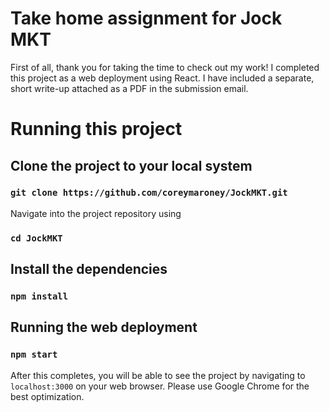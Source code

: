 # Take home assignment for Jock MKT
First of all, thank you for taking the time to check out my work! I completed this project as a web deployment using React. I have included a separate, short write-up attached as a PDF in the submission email.
# Running this project

## Clone the project to your local system
### `git clone https://github.com/coreymaroney/JockMKT.git`
Navigate into  the project repository using
### `cd JockMKT`
## Install the dependencies

### `npm install`

## Running the web deployment
### `npm start`
After this completes, you will be able to see the project by navigating to `localhost:3000` on your web browser. Please use Google Chrome for the best optimization.
